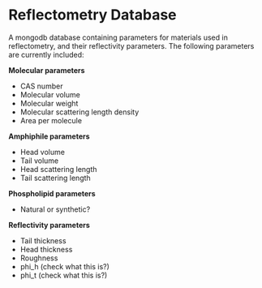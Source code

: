 # Reflectometry Database 

A mongodb database containing parameters for materials used in reflectometry, and their reflectivity parameters. 
The following parameters are currently included: 
  
**Molecular parameters**
  * CAS number
  * Molecular volume
  * Molecular weight
  * Molecular scattering length density
  * Area per molecule
  
**Amphiphile parameters**
  * Head volume
  * Tail volume
  * Head scattering length
  * Tail scattering length
  
**Phospholipid parameters**
  * Natural or synthetic?
  
**Reflectivity parameters**
  * Tail thickness
  * Head thickness
  * Roughness
  * phi_h (check what this is?)
  * phi_t (check what this is?)
